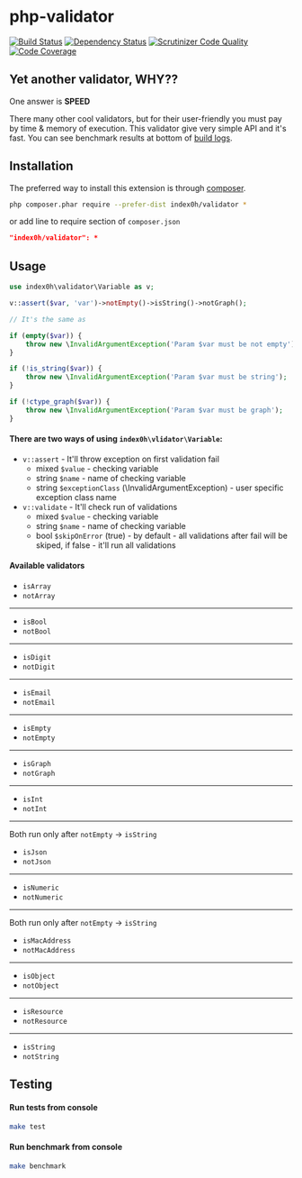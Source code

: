 php-validator
=====

[![Build Status](https://travis-ci.org/index0h/php-validator.svg)](https://travis-ci.org/index0h/php-validator) [![Dependency Status](https://gemnasium.com/index0h/php-validator.svg)](https://gemnasium.com/index0h/php-validator) [![Scrutinizer Code Quality](https://scrutinizer-ci.com/g/index0h/php-validator/badges/quality-score.png?b=master)](https://scrutinizer-ci.com/g/index0h/php-validator/?branch=master) [![Code Coverage](https://scrutinizer-ci.com/g/index0h/php-validator/badges/coverage.png?b=master)](https://scrutinizer-ci.com/g/index0h/php-validator/?branch=master)

## Yet another validator, WHY??

One answer is **SPEED**

There many other cool validators, but for their user-friendly you must pay by time & memory of execution.
This validator give very simple API and it's fast. You can see benchmark results at bottom of [build logs](https://travis-ci.org/index0h/php-validator).

## Installation

The preferred way to install this extension is through [composer](http://getcomposer.org/download/).

```sh
php composer.phar require --prefer-dist index0h/validator *
```

or add line to require section of `composer.json`

```json
"index0h/validator": *
```

## Usage

```php
use index0h\validator\Variable as v;

v::assert($var, 'var')->notEmpty()->isString()->notGraph();

// It's the same as

if (empty($var)) {
    throw new \InvalidArgumentException('Param $var must be not empty');
}

if (!is_string($var)) {
    throw new \InvalidArgumentException('Param $var must be string');
}

if (!ctype_graph($var)) {
    throw new \InvalidArgumentException('Param $var must be graph');
}
```

#### There are two ways of using `index0h\vlidator\Variable`:

* `v::assert` - It'll throw exception on first validation fail
    - mixed `$value` - checking variable
    - string `$name` - name of checking variable
    - string `$exceptionClass` (\InvalidArgumentException) - user specific exception class name
* `v::validate` - It'll check run of validations
    - mixed `$value` - checking variable
    - string `$name` - name of checking variable
    - bool `$skipOnError` (true) - by default - all validations after fail will be skiped, if false - it'll run all validations

#### Available validators

 * `isArray`
 * `notArray`

-- --
 * `isBool`
 * `notBool`

-- --
 * `isDigit`
 * `notDigit`

-- --
 * `isEmail`
 * `notEmail`

-- --
 * `isEmpty`
 * `notEmpty`

-- --
 * `isGraph`
 * `notGraph`

-- --
 * `isInt`
 * `notInt`

-- --
Both run only after `notEmpty` -> `isString`

 * `isJson`
 * `notJson`

-- --
 * `isNumeric`
 * `notNumeric`

-- --
Both run only after `notEmpty` -> `isString`

 * `isMacAddress`
 * `notMacAddress`

-- --
 * `isObject`
 * `notObject`

-- --
 * `isResource`
 * `notResource`

-- --
 * `isString`
 * `notString`


## Testing

#### Run tests from console

```sh
make test
```

#### Run benchmark from console

```sh
make benchmark
```
